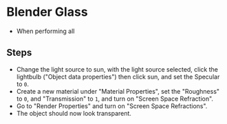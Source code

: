 # Blender Glass

- When performing all 

## Steps

- Change the light source to sun, with the light source selected, click the lightbulb ("Object data properties") then click sun, and set the Specular to `0`.
- Create a new material under "Material Properties", set the "Roughness" to `0`, and "Transmission" to `1`, and turn on "Screen Space Refraction".
- Go to "Render Properties" and turn on "Screen Space Refractions".
- The object should now look transparent.
